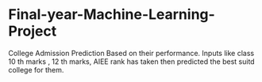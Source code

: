 # Final-year-Machine-Learning-Project
College Admission Prediction Based on their performance. Inputs like class 10 th marks , 12  th marks, AIEE rank has taken then predicted the best suitd college for them.

